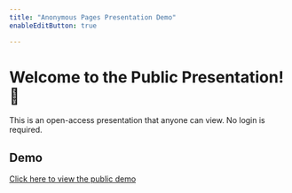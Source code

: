 ```yaml
---
title: "Anonymous Pages Presentation Demo"
enableEditButton: true

---
```


# Welcome to the Public Presentation! 🎉

This is an open-access presentation that anyone can view. No login is required.


## Demo  

<a href="/public-presentation" target="_blank">Click here to view the public demo</a>  


